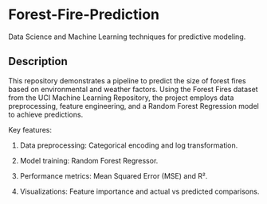 # Forest-Fire-Prediction
Data Science and Machine Learning techniques for predictive modeling.

## Description
This repository demonstrates a pipeline to predict the size of forest fires based on environmental and weather factors. Using the Forest Fires dataset from the UCI Machine Learning Repository, the project employs data preprocessing, feature engineering, and a Random Forest Regression model to achieve predictions.

Key features:

1. Data preprocessing: Categorical encoding and log transformation.

2. Model training: Random Forest Regressor.

3. Performance metrics: Mean Squared Error (MSE) and R².

4. Visualizations: Feature importance and actual vs predicted comparisons.
